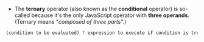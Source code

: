 -   The **ternary** operator (also known as the **conditional** operator) is so-called because it's the only JavaScript operator with **three operands**. (Ternary means "_composed of three parts_".)

```javascript
(condition to be evaluated) ? expression to execute if condition is truthy : expression to execute if condition is falsy
```